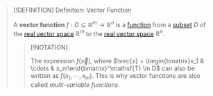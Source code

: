 >[!DEFINITION] Definition: Vector Function
>
>A **vector function** $f: D \subseteq \mathbb{R}^m \to \mathbb{R}^n$ is a [function](../../Set%20Theory/Functions/Function.md) from a [subset](../../Set%20Theory/Subset.md) $D$ of the [real vector space](../../Algebra/Linear%20Algebra/Matrices/Row%20&%20Column%20Vectors/Real%20Vectors/Structure%20of%20the%20Real%20Vector%20Space.md) $\mathbb{R}^m$ to the [real vector space](../../Algebra/Linear%20Algebra/Matrices/Row%20&%20Column%20Vectors/Real%20Vectors/Structure%20of%20the%20Real%20Vector%20Space.md) $\mathbb{R}^n$.
>
>>[!NOTATION]
>>
>>The expression $f(\vec{x})$, where $\vec{x} = \begin{bmatrix}x_1 & \cdots & x_m\end{bmatrix}^\mathsf{T} \in D$ can also be written as $f(x_1,\cdots,x_m)$. This is why vector functions are also called *multi-variable functions*.
>>
>